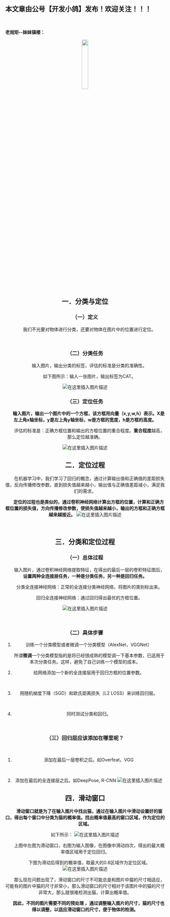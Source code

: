 ﻿## 本文章由公号【开发小鸽】发布！欢迎关注！！！
<br>

**老规矩--妹妹镇楼：**
<center>
<img src="https://img-blog.csdnimg.cn/20200721223424816.JPG"   width="20%">


## 一．分类与定位
### （一）定义
&nbsp;  &nbsp;  &nbsp;  &nbsp;我们不光要对物体进行分类，还要对物体在图片中的位置进行定位。

<br>

### （二）分类任务
&nbsp;  &nbsp;  &nbsp;  &nbsp;输入图片，输出分类的标签，评估的标准是分类的准确性。

&nbsp;  &nbsp;  &nbsp;  &nbsp;如下图所示：输入一张图片，输出标签为CAT。
 
 ![在这里插入图片描述](https://img-blog.csdnimg.cn/20200729094818731.png?x-oss-process=image/watermark,type_ZmFuZ3poZW5naGVpdGk,shadow_10,text_aHR0cHM6Ly9ibG9nLmNzZG4ubmV0L01yd3h4eHg=,size_16,color_FFFFFF,t_70)

### （三）定位任务
**&nbsp;  &nbsp;  &nbsp;  &nbsp;输入图片，输出一个图片中的一个方框，该方框用向量（x,y,w,h）表示。X是左上角x轴坐标，y是左上角y轴坐标，w是方框的宽度，h是方框的高度。**

&nbsp;  &nbsp;  &nbsp;  &nbsp;评估的标准是：正确方框位置和输出的方框位置的重合程度。**重合程度**越高，那么定位越准确。
 
![在这里插入图片描述](https://img-blog.csdnimg.cn/2020072909482899.png)
<br>

## 二．定位过程
&nbsp;  &nbsp;  &nbsp;  &nbsp;在机器学习中，我们学习了回归的概念，通过计算输出值和正确值的差距损失值，反向传播修改参数，直到损失值越来越小，输出值与正确值差距减小，满足我们的需求。

**&nbsp;  &nbsp;  &nbsp;  &nbsp;定位的过程也是类似的，通过卷积神经网络计算出方框的位置，计算和正确方框位置的损失值，方向传播修改参数，使损失值越来越小，输出的方框和正确方框越来越接近。**
 ![在这里插入图片描述](https://img-blog.csdnimg.cn/20200729094837754.png?x-oss-process=image/watermark,type_ZmFuZ3poZW5naGVpdGk,shadow_10,text_aHR0cHM6Ly9ibG9nLmNzZG4ubmV0L01yd3h4eHg=,size_16,color_FFFFFF,t_70)

<br>

## 三．分类和定位过程

### （一）总体过程
&nbsp;  &nbsp;  &nbsp;  &nbsp;输入图片，通过卷积神经网络提取特征，在得出的最后一层的卷积特征图后，**设置两种全连接层任务，一种是分类任务，另一种是回归任务。**

&nbsp;  &nbsp;  &nbsp;  &nbsp;分类全连接神经网络：正常的全连接分类神经网络，将图片的类别标出来。

&nbsp;  &nbsp;  &nbsp;  &nbsp;回归全连接神经网络：通过回归得出最优的方框位置。

![在这里插入图片描述](https://img-blog.csdnimg.cn/20200729094846305.png?x-oss-process=image/watermark,type_ZmFuZ3poZW5naGVpdGk,shadow_10,text_aHR0cHM6Ly9ibG9nLmNzZG4ubmV0L01yd3h4eHg=,size_16,color_FFFFFF,t_70)

 <br>


### （二）具体步骤
1. 训练一个分类模型或者微调一个分类模型（AlexNet，VGGNet）

&nbsp;  &nbsp;  &nbsp;  &nbsp;所谓**微调**一个分类模型指的是将已经很成熟的模型调一下基本参数，已适用于本次分类任务。这样，避免了自己训练一个模型的成本。
<br>

2.  给网络添加一个新的全连接层用于回归方框的位置参数。
<br>


3. 用随机梯度下降（SGD）和欧氏距离损失（L2 LOSS）来训练回归层。
<br>


4. 同时测试分类和回归。
<br>


### （三）回归层应该添加在哪里呢？
<br>

1. 添加在最后一层卷积之后。如Overfeat，VGG
<br>

2. 添加在最后的全连接层之后。如DeepPose, R-CNN
 ![在这里插入图片描述](https://img-blog.csdnimg.cn/202007290948577.png?x-oss-process=image/watermark,type_ZmFuZ3poZW5naGVpdGk,shadow_10,text_aHR0cHM6Ly9ibG9nLmNzZG4ubmV0L01yd3h4eHg=,size_16,color_FFFFFF,t_70)


## 四．滑动窗口

&nbsp;  &nbsp;  &nbsp;  &nbsp;**滑动窗口就是为了在输入图片中找出猫，通过在输入图片中滑动设置好的窗口，得出每个窗口中分类为猫的概率值。找出概率值最高的窗口区域，作为定位的区域。**




如下所示：
 ![在这里插入图片描述](https://img-blog.csdnimg.cn/20200729094913357.png?x-oss-process=image/watermark,type_ZmFuZ3poZW5naGVpdGk,shadow_10,text_aHR0cHM6Ly9ibG9nLmNzZG4ubmV0L01yd3h4eHg=,size_16,color_FFFFFF,t_70)

&nbsp;  &nbsp;  &nbsp;  &nbsp;上图中左图为滑动窗口，右图为输入图像，在图像中滑动四次，得出的最大概率值区域用于定位回归。

&nbsp;  &nbsp;  &nbsp;  &nbsp;下图为滑动后得到的概率值，取最大的0.8区域作为定位区域。 
 ![在这里插入图片描述](https://img-blog.csdnimg.cn/20200729094924376.png?x-oss-process=image/watermark,type_ZmFuZ3poZW5naGVpdGk,shadow_10,text_aHR0cHM6Ly9ibG9nLmNzZG4ubmV0L01yd3h4eHg=,size_16,color_FFFFFF,t_70)
<br>

&nbsp;  &nbsp;  &nbsp;  &nbsp;那么现在问题出现了，滑动窗口的尺寸不可能总是和图片中猫的尺寸相适应，可能有的图片中猫的尺寸非常小，那么滑动窗口的尺寸相对于该图片中的猫的尺寸非常大，那么就很难检测出猫，计算出概率值。

**&nbsp;  &nbsp;  &nbsp;  &nbsp;因此，不同的图片需要不同的预处理 ，通过调整输入图片的尺寸，猫的尺寸也得以调整，以适应滑动窗口的尺寸，便于物体的检测。**





